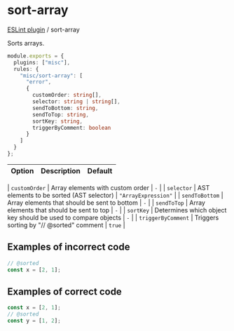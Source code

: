 # sort-array

[ESLint plugin](https://iliubinskii.github.io/eslint-plugin-misc/) / sort-array

Sorts arrays.

```ts
module.exports = {
  plugins: ["misc"],
  rules: {
    "misc/sort-array": [
      "error",
      {
        customOrder: string[],
        selector: string | string[],
        sendToBottom: string,
        sendToTop: string,
        sortKey: string,
        triggerByComment: boolean
      }
    ]
  }
};
```

| Option | Description | Default |
| :----- | :---------- | :------ |

| `customOrder` | Array elements with custom order | `-` |
| `selector` | AST elements to be sorted (AST selector) | `"ArrayExpression"` |
| `sendToBottom` | Array elements that should be sent to bottom | `-` |
| `sendToTop` | Array elements that should be sent to top | `-` |
| `sortKey` | Determines which object key should be used to compare objects | `-` |
| `triggerByComment` | Triggers sorting by "// @sorted" comment | `true` |

## Examples of incorrect code

```ts
// @sorted
const x = [2, 1];
```

## Examples of correct code

```ts
const x = [2, 1];
// @sorted
const y = [1, 2];
```
